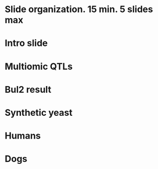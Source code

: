 # Slide organization. 15 min. 5 slides max

# Intro slide 
# Multiomic QTLs
# Bul2 result
# Synthetic yeast
# Humans
# Dogs
